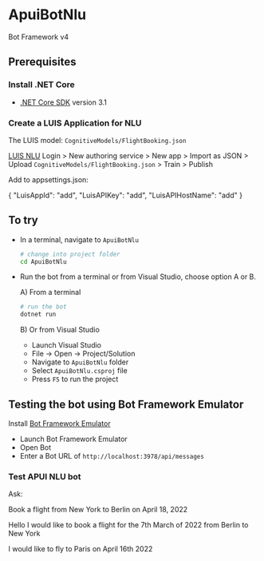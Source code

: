 # ApuiBotNlu

Bot Framework v4

## Prerequisites

### Install .NET Core

- [.NET Core SDK](https://dotnet.microsoft.com/download) version 3.1

### Create a LUIS Application for NLU

The LUIS model: `CognitiveModels/FlightBooking.json`

[LUIS NLU](https://www.luis.ai)
Login > New authoring service > New app > Import as JSON > Upload `CognitiveModels/FlightBooking.json` > Train > Publish

Add to appsettings.json:

{
    "LuisAppId": "add",
    "LuisAPIKey": "add",
    "LuisAPIHostName": "add"
}

## To try

- In a terminal, navigate to `ApuiBotNlu`

    ```bash
    # change into project folder
    cd ApuiBotNlu
    ```

- Run the bot from a terminal or from Visual Studio, choose option A or B.

  A) From a terminal

  ```bash
  # run the bot
  dotnet run
  ```

  B) Or from Visual Studio

  - Launch Visual Studio
  - File -> Open -> Project/Solution
  - Navigate to `ApuiBotNlu` folder
  - Select `ApuiBotNlu.csproj` file
  - Press `F5` to run the project

## Testing the bot using Bot Framework Emulator

Install [Bot Framework Emulator](https://github.com/microsoft/BotFramework-Emulator/releases/tag/v4.14.1)

- Launch Bot Framework Emulator
- Open Bot
- Enter a Bot URL of `http://localhost:3978/api/messages`

### Test APUI NLU bot

Ask:

Book a flight from New York to Berlin on April 18, 2022

Hello I would like to book a flight for the 7th March of 2022 from Berlin to New York	

I would like to fly to Paris on April 16th 2022


